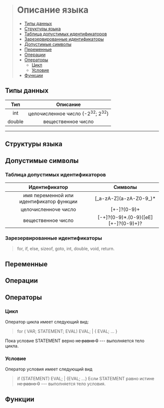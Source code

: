 > # Описание языка
>  - [Типы данных](#типы-данных)
>  - [Структуры языка](#структуры-языка)
>   - [Таблица допустимых идентификаторов](#таблица-допустимых-идентификаторов)
>    -  [Зарезервированные идентификаторы](#зарезервированные-идентификаторы)
>  - [Допустимые символы](#допустимые-символы)
>  - [Переменные](#переменные)
>  - [Операции](#операции)
>  - [Операторы](#операторы)
> 	 - [Цикл](#цикл)
> 	 - [Условие](#условие)
>  - [Функции](#функции)

## Типы данных

|Тип|Описание|
|:---:|:---:|
|int| целочисленное число (-2<sup>32</sup>; 2<sup>32</sup>) |
|double| вещественное число|
---
## Структуры языка
## Допустимые символы
### Таблица допустимых идентификаторов
|Идентификатор| Символы |
|:---:|:---:|
| имя переменной или идентификатор функции | [\_a-zA-Z]\(a-zA-Z0-9\_)* |
| целочисленноче число| [+-]?(0-9)+ |
|вещественное число| [-+]?(0-9)*.(0-9)([eE]\[+-]?(0-9)+)?|
### Зарезервированные идентификаторы
> for, if, else, sizeof, goto, int, double, void, return. 
## Переменные
## Операции
## Операторы
### Цикл
Оператор цикла имеет следующий вид:
> for ( VAR; STATEMENT; EVAL) EVAL; | { EVAL; ... } 

Пока условие STATEMENT верно ~~не равно 0~~ --- выполняется тело цикла.
### Условие
Оператор условия имеет следующий вид
> if (STATEMENT) EVAL; | {EVAL; ...}
Если STATEMENT равно истине ~~не равно 0~~ --- выполняется тело условия.

## Функции
